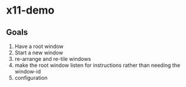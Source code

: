 # x11-demo

## Goals

1. Have a root window
2. Start a new window
3. re-arrange and re-tile windows
4. make the root window listen for instructions rather than needing the window-id
5. configuration
